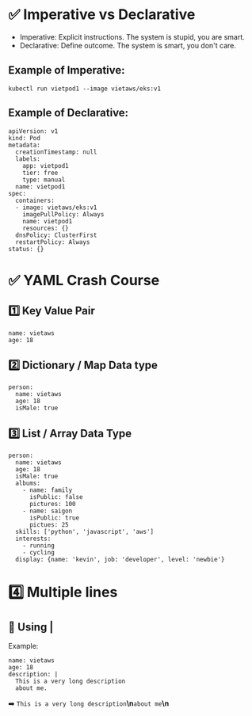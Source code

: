 # ✅ Imperative vs Declarative

- Imperative: Explicit instructions. The system is stupid, you are smart.
- Declarative: Define outcome. The system is smart, you don't care.

## Example of Imperative:

```
kubectl run vietpod1 --image vietaws/eks:v1
```

## Example of Declarative:

```
apiVersion: v1
kind: Pod
metadata:
  creationTimestamp: null
  labels:
    app: vietpod1
    tier: free
    type: manual
  name: vietpod1
spec:
  containers:
  - image: vietaws/eks:v1
    imagePullPolicy: Always
    name: vietpod1
    resources: {}
  dnsPolicy: ClusterFirst
  restartPolicy: Always
status: {}
```

# ✅ YAML Crash Course

## 1️⃣ Key Value Pair

```
name: vietaws
age: 18
```

## 2️⃣ Dictionary / Map Data type

```
person:
  name: vietaws
  age: 18
  isMale: true
```

## 3️⃣ List / Array Data Type

```
person:
  name: vietaws
  age: 18
  isMale: true
  albums:
    - name: family
      isPublic: false
      pictures: 100
    - name: saigon
      isPublic: true
      pictues: 25
  skills: ['python', 'javascript', 'aws']
  interests:
    - running
    - cycling
  display: {name: 'kevin', job: 'developer', level: 'newbie'}

```

# 4️⃣ Multiple lines

## 🍄 Using |

Example:

```
name: vietaws
age: 18
description: |
  This is a very long description
  about me.
```

➡️ `This is a very long description`**\n**`about me`**\n**
